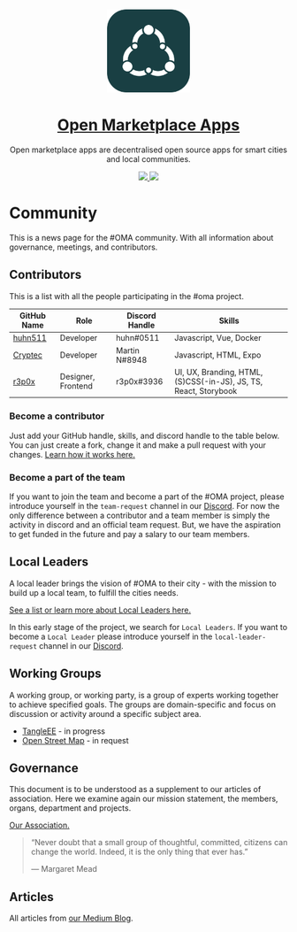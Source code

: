 <!--lint disable no-literal-urls-->

<p align="center">
  <br>
  <a href="https://openmarketplace.org/">
     <img
      alt="open marketplace apps"
      src="./public/logo.svg"
      width="150"
    />
  </a>
</p>

<h1 align="center"><a href="https://openmarketplace.org"> Open Marketplace Apps</a></h1>

<p align="center">Open marketplace apps are decentralised open source apps for smart cities and local communities. </p>

<p align="center">
  <a title="MIT License" href="LICENSE">
    <img src="https://img.shields.io/github/license/gridsome/gridsome.svg?style=flat-square&label=License&colorB=6cc24a">
  </a>
  <a title="Follow on Twitter" href="https://twitter.com/marketplace_org">
    <img src="https://img.shields.io/twitter/follow/marketplace_org.svg?style=social&label=Follow%20@marketplace_org">
  </a>
</p>


# Community

This is a news page for the #OMA community. With all information about governance, meetings, and contributors.

## Contributors

This is a list with all the people participating in the #oma project.

| GitHub Name                           | Role               | Discord Handle | Skills                                                           |
| ------------------------------------- | ------------------ | -------------- | ---------------------------------------------------------------- |
| [huhn511](https://github.com/huhn511) | Developer          | huhn#0511      | Javascript, Vue, Docker                                          |
| [Cryptec](https://github.com/cryptec) | Developer          | Martin N#8948  | Javascript, HTML, Expo                                           |
| [r3p0x](https://github.com/r3pox)     | Designer, Frontend | r3p0x#3936     | UI, UX, Branding, HTML, (S)CSS(-in-JS), JS, TS, React, Storybook |

### Become a contributor

<!-- TODO: Add some explanation what people can understand from  -->

Just add your GitHub handle, skills, and discord handle to the table below. You can just create a fork, change it and make a pull request with your changes. [Learn how it works here.](./how-tos/01-create-merge-request.md)

### Become a part of the team

If you want to join the team and become a part of the #OMA project, please introduce yourself in the `team-request` channel in our [Discord](https://discord.gg/XDQQcJC). For now the only difference between a contributor and a team member is simply the activity in discord and an official team request. But, we have the aspiration to get funded in the future and pay a salary to our team members.

## Local Leaders

A local leader brings the vision of #OMA to their city - with the mission to build up a local team, to fulfill the cities needs.

[See a list or learn more about Local Leaders here.](./local-leaders/README.md)

In this early stage of the project, we search for `Local Leaders`.
If you want to become a `Local Leader` please introduce yourself in the `local-leader-request` channel in our [Discord](https://discord.gg/XDQQcJC).

## Working Groups

A working group, or working party, is a group of experts working together to achieve specified goals. The groups are domain-specific and focus on discussion or activity around a specific subject area.

<!-- TODO: Add some explanation what people can understand from  -->

- [TangleEE](https://tangle.ee/) - in progress
- [Open Street Map](https://www.openstreetmap.org) - in request

## Governance

This document is to be understood as a supplement to our articles of association. Here we examine again our mission statement, the members, organs, department and projects.

[Our Association.](./governance/index.md)

> “Never doubt that a small group of thoughtful, committed, citizens can change the world. Indeed, it is the only thing that ever has.”
>
> ― Margaret Mead

## Articles

All articles from [our Medium Blog](https://medium.com/open-marketplace-applications).
